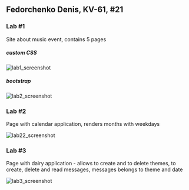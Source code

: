 ## Fedorchenko Denis, KV-61, #21

### Lab #1

Site about music event, contains 5 pages

##### custom CSS

![lab1_screenshot](/home/den/learn/webdesign/lab1_screenshot.png)

##### bootstrap

![lab2_screenshot](/home/den/learn/webdesign/lab2_screenshot.png)

### Lab #2

Page with calendar application, renders months with weekdays

![lab22_screenshot](/home/den/learn/webdesign/lab22_screenshot.png)

### Lab #3

Page with dairy application - allows to create and to delete themes, to create, delete and read messages, messages belongs to theme and date

![lab3_screenshot](/home/den/learn/webdesign/lab3_screenshot.png)